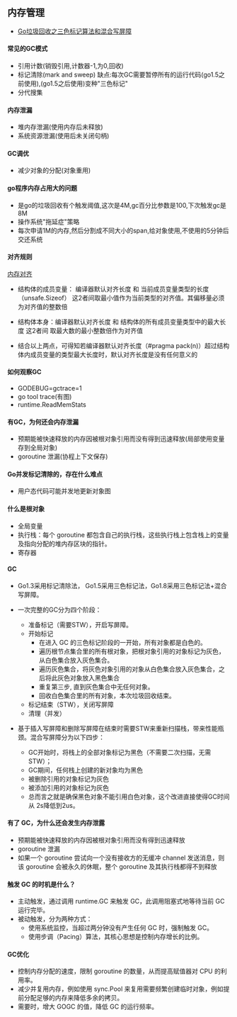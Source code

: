 ## 内存管理

- [Go垃圾回收之三色标记算法和混合写屏障](https://www.kancloud.cn/aceld/golang/1958308)

#### 常见的GC模式

- 引用计数(销毁引用,计数器-1,为0,回收)
- 标记清除(mark and sweep) 缺点:每次GC需要暂停所有的运行代码(go1.5之前使用),(go1.5之后使用)变种"三色标记"
- 分代搜集

####  内存泄漏

- 堆内存泄漏(使用内存后未释放)
- 系统资源泄漏(使用后未关闭句柄)

#### GC调优

- 减少对象的分配(对象重用)

#### go程序内存占用大的问题

- 是go的垃圾回收有个触发阈值,这次是4M,gc百分比参数是100,下次触发gc是8M
- 操作系统"拖延症"策略
- 每次申请1M的内存,然后分割成不同大小的span,给对象使用,不使用的5分钟后交还系统

#### 对齐规则

[内存对齐](https://mp.weixin.qq.com/s/Q6zFis9BcbQDITs_kXvDsg)

- 结构体的成员变量： 编译器默认对齐长度  和 当前成员变量类型的长度（unsafe.Sizeof） 这2者间取最小值作为当前类型的对齐值。其偏移量必须为对齐值的整数倍
  
- 结构体本身：编译器默认对齐长度 和 结构体的所有成员变量类型中的最大长度 这2者间 取最大数的最小整数倍作为对齐值

- 结合以上两点，可得知若编译器默认对齐长度（#pragma pack(n)）超过结构体内成员变量的类型最大长度时，默认对齐长度是没有任何意义的

#### 如何观察GC

- GODEBUG=gctrace=1
- go tool trace(有图)
- runtime.ReadMemStats

#### 有GC，为何还会内存泄漏

- 预期能被快速释放的内存因被根对象引用而没有得到迅速释放(局部使用变量存到全局对象)
- goroutine 泄漏(协程上下文保存)

#### Go并发标记清除的，存在什么难点

- 用户态代码可能并发地更新对象图

#### 什么是根对象
- 全局变量
- 执行栈：每个 goroutine 都包含自己的执行栈，这些执行栈上包含栈上的变量及指向分配的堆内存区块的指针。
- 寄存器

#### GC

- Go1.3采用标记清除法， Go1.5采用三色标记法，Go1.8采用三色标记法+混合写屏障。

- 一次完整的GC分为四个阶段：
    - 准备标记（需要STW），开启写屏障。
    - 开始标记
      - 在进入 GC 的三色标记阶段的一开始，所有对象都是白色的。
      - 遍历根节点集合里的所有根对象，把根对象引用的对象标记为灰色，从白色集合放入灰色集合。
      - 遍历灰色集合，将灰色对象引用的对象从白色集合放入灰色集合，之后将此灰色对象放入黑色集合
      - 重复第三步, 直到灰色集合中无任何对象。
      - 回收白色集合里的所有对象，本次垃圾回收结束。
    - 标记结束（STW），关闭写屏障
    - 清理（并发）
- 基于插入写屏障和删除写屏障在结束时需要STW来重新扫描栈，带来性能瓶颈。混合写屏障分为以下四步：
    - GC开始时，将栈上的全部对象标记为黑色（不需要二次扫描，无需STW）；
    - GC期间，任何栈上创建的新对象均为黑色
    - 被删除引用的对象标记为灰色
    - 被添加引用的对象标记为灰色
    - 总而言之就是确保黑色对象不能引用白色对象，这个改进直接使得GC时间从 2s降低到2us。

#### 有了 GC，为什么还会发生内存泄露
- 预期能被快速释放的内存因被根对象引用而没有得到迅速释放
- goroutine 泄漏
- 如果一个 goroutine 尝试向一个没有接收方的无缓冲 channel 发送消息，则该 goroutine 会被永久的休眠，整个 goroutine 及其执行栈都得不到释放

#### 触发 GC 的时机是什么？
- 主动触发，通过调用 runtime.GC 来触发 GC，此调用阻塞式地等待当前 GC 运行完毕。
- 被动触发，分为两种方式：
  - 使用系统监控，当超过两分钟没有产生任何 GC 时，强制触发 GC。
  - 使用步调（Pacing）算法，其核心思想是控制内存增长的比例。

#### GC优化
- 控制内存分配的速度，限制 goroutine 的数量，从而提高赋值器对 CPU 的利用率。
- 减少并复用内存，例如使用 sync.Pool 来复用需要频繁创建临时对象，例如提前分配足够的内存来降低多余的拷贝。
- 需要时，增大 GOGC 的值，降低 GC 的运行频率。